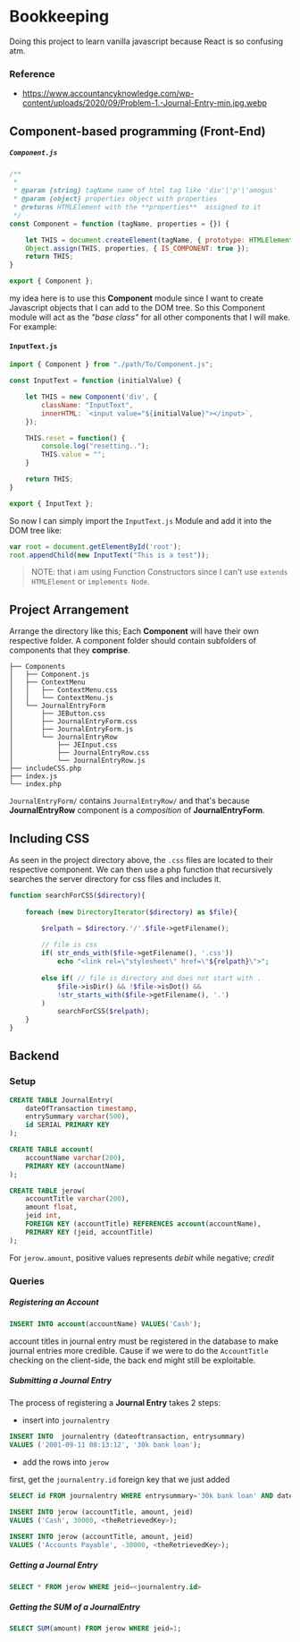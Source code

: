 # Bookkeeping

Doing this project to learn vanilla javascript because React is so confusing atm.

### Reference
- https://www.accountancyknowledge.com/wp-content/uploads/2020/09/Problem-1.-Journal-Entry-min.jpg.webp

## Component-based programming (Front-End)
##### `Component.js`
```javascript
/**
 * 
 * @param {string} tagName name of html tag like 'div'|'p'|'amogus' 
 * @param {object} properties object with properties 
 * @returns HTMLElement with the **properties**  assigned to it
 */
const Component = function (tagName, properties = {}) {

    let THIS = document.createElement(tagName, { prototype: HTMLElement.prototype });
    Object.assign(THIS, properties, { IS_COMPONENT: true });
    return THIS;
}

export { Component };
```

my idea here is to use this **Component** module since I want to create Javascript objects that I can add to the DOM tree. So this Component module will act as the *"base class"* for all other components that I will make. For example:

#### `InputText.js`
```javascript
import { Component } from "./path/To/Component.js";

const InputText = function (initialValue) {

    let THIS = new Component('div', {
        className: "InputText",
        innerHTML: `<input value="${initialValue}"></input>`,
    });

    THIS.reset = function() {
        console.log("resetting..");
        THIS.value = "";
    }

    return THIS;
}

export { InputText };
```

So now I can simply import the `InputText.js` Module and add it into the DOM tree like:
```javascript
var root = document.getElementById('root');
root.appendChild(new InputText("This is a test"));
```

> NOTE: that i am using Function Constructors since I can't use `extends HTMLElement` or `implements Node`.

## Project Arrangement 
Arrange the directory like this; Each **Component** will have their own respective folder. A component folder should contain subfolders of components that they **comprise**. 

```
├── Components
│   ├── Component.js
│   ├── ContextMenu
│   │   ├── ContextMenu.css
│   │   └── ContextMenu.js
│   └── JournalEntryForm
│       ├── JEButton.css
│       ├── JournalEntryForm.css
│       ├── JournalEntryForm.js
│       └── JournalEntryRow
│           ├── JEInput.css
│           ├── JournalEntryRow.css
│           └── JournalEntryRow.js
├── includeCSS.php
├── index.js
└── index.php
```

`JournalEntryForm/` contains `JournalEntryRow/` and that's because **JournalEntryRow** component is a *composition* of **JournalEntryForm**.

## Including CSS

As seen in the project directory above, the `.css` files are located to their respective component. We can then use a php function that recursively searches the server directory for css files and includes it. 


```php
function searchForCSS($directory){
    
    foreach (new DirectoryIterator($directory) as $file){

        $relpath = $directory.'/'.$file->getFilename();
        
        // file is css
        if( str_ends_with($file->getFilename(), '.css'))
            echo "<link rel=\"stylesheet\" href=\"${relpath}\">";
        
        else if( // file is directory and does not start with .
            $file->isDir() && !$file->isDot() &&
            !str_starts_with($file->getFilename(), '.')
        )
            searchForCSS($relpath);
    }
}
```



## Backend

### Setup
```sql
CREATE TABLE JournalEntry(
    dateOfTransaction timestamp,
    entrySummary varchar(500),
    id SERIAL PRIMARY KEY
);

CREATE TABLE account(
    accountName varchar(200),
    PRIMARY KEY (accountName)
);

CREATE TABLE jerow(
    accountTitle varchar(200),
    amount float,
    jeid int,
    FOREIGN KEY (accountTitle) REFERENCES account(accountName),
    PRIMARY KEY (jeid, accountTitle)
);
```

For `jerow.amount`, positive values represents *debit* while negative; *credit*

### Queries

##### Registering an Account

```sql
INSERT INTO account(accountName) VALUES('Cash');
```
account titles in journal entry must be registered in the database to make journal entries more credible. Cause if we were to do the `AccountTitle` checking on the client-side, the back end might still be exploitable.


##### Submitting a Journal Entry

The process of registering a **Journal Entry** takes 2 steps:
- insert into `journalentry`

```sql
INSERT INTO  journalentry (dateoftransaction, entrysummary)
VALUES ('2001-09-11 08:13:12', '30k bank loan');
```

- add the rows into `jerow`

first, get the `journalentry.id` foreign key that we just added
```sql
SELECT id FROM journalentry WHERE entrysummary='30k bank loan' AND dateoftransaction='2001-09-11 08:13:12';
```

```sql
INSERT INTO jerow (accountTitle, amount, jeid)
VALUES ('Cash', 30000, <theRetrievedKey>);

INSERT INTO jerow (accountTitle, amount, jeid)
VALUES ('Accounts Payable', -30000, <theRetrievedKey>);
```

##### Getting a Journal Entry
```sql
SELECT * FROM jerow WHERE jeid=<journalentry.id>
```

##### Getting the SUM of a JournalEntry
```sql
SELECT SUM(amount) FROM jerow WHERE jeid=1;
```





